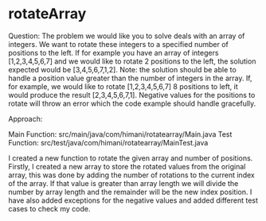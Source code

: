 # rotateArray
Question:
The problem we would like you to solve deals with an array of integers. We want to rotate these integers
to a specified number of positions to the left.
If for example you have an array of integers [1,2,3,4,5,6,7] and we would like to rotate 2 positions to the
left, the solution expected would be [3,4,5,6,7,1,2].
Note: the solution should be able to handle a position value greater than the number of integers in the
array. If, for example, we would like to rotate [1,2,3,4,5,6,7] 8 positions to left, it would produce the
result [2,3,4,5,6,7,1]. Negative values for the positions to rotate will throw an error which the code
example should handle gracefully.

Approach:

Main Function: src/main/java/com/himani/rotatearray/Main.java
Test Function: src/test/java/com/himani/rotatearray/MainTest.java

I created a new function to rotate the given array and number of positions. Firstly, I created a new
array to store the rotated values from the original array, this was done by adding the number of rotations 
to the current index of the array. If that value is greater than array length we will divide the number by 
array length and the remainder will be the new index position. 
I have also added exceptions for the negative values and added different test cases to check my code.
